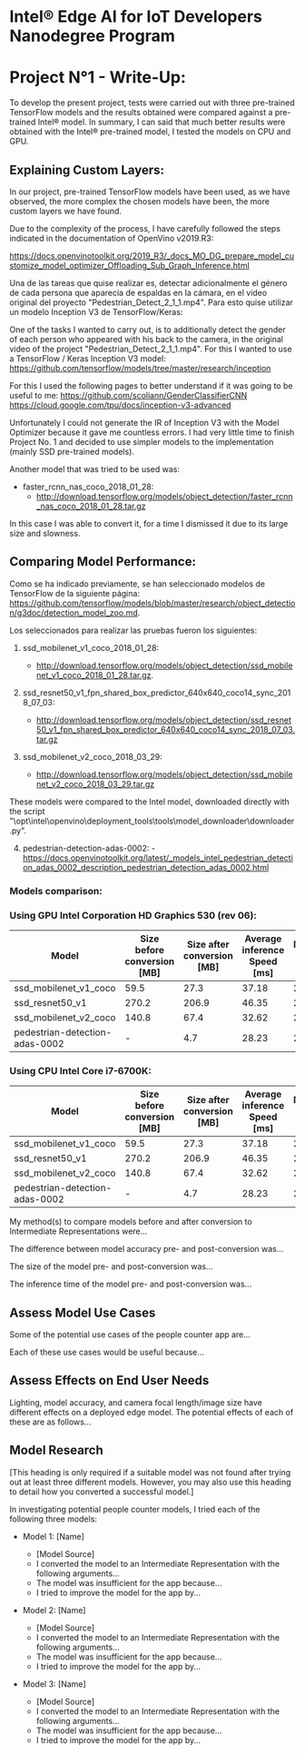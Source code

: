 # Intel® Edge AI for IoT Developers Nanodegree Program

# Project N°1 - Write-Up:


To develop the present project, tests were carried out with three pre-trained TensorFlow models and the results obtained were compared against a pre-trained Intel® model. In summary, I can said that much better results were obtained with the Intel® pre-trained model, I tested the models on CPU and GPU.


## Explaining Custom Layers:

In our project, pre-trained TensorFlow models have been used, as we have observed, the more complex the chosen models have been, the more custom layers we have found.

Due to the complexity of the process, I have carefully followed the steps indicated in the documentation of OpenVino v2019.R3:

https://docs.openvinotoolkit.org/2019_R3/_docs_MO_DG_prepare_model_customize_model_optimizer_Offloading_Sub_Graph_Inference.html

Una de las tareas que quise realizar es, detectar adicionalmente el género de cada persona que aparecía de espaldas en la cámara, en el video original del proyecto "Pedestrian_Detect_2_1_1.mp4". Para esto quise utilizar un modelo Inception V3 de TensorFlow/Keras: 

One of the tasks I wanted to carry out, is to additionally detect the gender of each person who appeared with his back to the camera, in the original video of the project "Pedestrian_Detect_2_1_1.mp4". For this I wanted to use a TensorFlow / Keras Inception V3 model: https://github.com/tensorflow/models/tree/master/research/inception

For this I used the following pages to better understand if it was going to be useful to me:
https://github.com/scoliann/GenderClassifierCNN
https://cloud.google.com/tpu/docs/inception-v3-advanced

Unfortunately I could not generate the IR of Inception V3 with the Model Optimizer because it gave me countless errors. I had very little time to finish Project No. 1 and decided to use simpler models to the implementation (mainly SSD pre-trained models).

Another model that was tried to be used was:

* faster_rcnn_nas_coco_2018_01_28:
    - http://download.tensorflow.org/models/object_detection/faster_rcnn_nas_coco_2018_01_28.tar.gz

In this case I was able to convert it, for a time I dismissed it due to its large size and slowness.

## Comparing Model Performance:

Como se ha indicado previamente, se han seleccionado modelos de TensorFlow de la siguiente página: https://github.com/tensorflow/models/blob/master/research/object_detection/g3doc/detection_model_zoo.md.

Los seleccionados para realizar las pruebas fueron los siguientes:

1) ssd_mobilenet_v1_coco_2018_01_28: 
    - http://download.tensorflow.org/models/object_detection/ssd_mobilenet_v1_coco_2018_01_28.tar.gz.

2) ssd_resnet50_v1_fpn_shared_box_predictor_640x640_coco14_sync_2018_07_03: 
    - http://download.tensorflow.org/models/object_detection/ssd_resnet50_v1_fpn_shared_box_predictor_640x640_coco14_sync_2018_07_03.tar.gz

3) ssd_mobilenet_v2_coco_2018_03_29: 
    - http://download.tensorflow.org/models/object_detection/ssd_mobilenet_v2_coco_2018_03_29.tar.gz

These models were compared to the Intel model, downloaded directly with the script "\opt\intel\openvino\deployment_tools\tools\model_downloader\downloader.py".

4) pedestrian-detection-adas-0002: 
        - https://docs.openvinotoolkit.org/latest/_models_intel_pedestrian_detection_adas_0002_description_pedestrian_detection_adas_0002.html

### Models comparison:

### Using GPU Intel Corporation HD Graphics 530 (rev 06):
Model | Size before conversion [MB] | Size after conversion [MB] | Average inference Speed [ms] | Memory Usage [MB]
------|----------------------------|-----------------------------|------------------------------|------------------
ssd_mobilenet_v1_coco | 59.5 | 27.3 | 37.18 | 266,9
ssd_resnet50_v1 | 270.2 | 206.9 | 46.35 | 266.4
ssd_mobilenet_v2_coco | 140.8 | 67.4 | 32.62 | 266.7
pedestrian-detection-adas-0002 | - | 4.7 | 28.23 | 267.0

### Using CPU Intel Core i7-6700K:
Model | Size before conversion [MB] | Size after conversion [MB] | Average inference Speed [ms] | Memory Usage [MB]
------|----------------------------|-----------------------------|------------------------------|------------------
ssd_mobilenet_v1_coco | 59.5 | 27.3 | 37.18 | 266,9
ssd_resnet50_v1 | 270.2 | 206.9 | 46.35 | 266.4
ssd_mobilenet_v2_coco | 140.8 | 67.4 | 32.62 | 266.7
pedestrian-detection-adas-0002 | - | 4.7 | 28.23 | 267.0




My method(s) to compare models before and after conversion to Intermediate Representations
were...

The difference between model accuracy pre- and post-conversion was...

The size of the model pre- and post-conversion was...

The inference time of the model pre- and post-conversion was...

## Assess Model Use Cases

Some of the potential use cases of the people counter app are...

Each of these use cases would be useful because...

## Assess Effects on End User Needs

Lighting, model accuracy, and camera focal length/image size have different effects on a
deployed edge model. The potential effects of each of these are as follows...

## Model Research

[This heading is only required if a suitable model was not found after trying out at least three
different models. However, you may also use this heading to detail how you converted 
a successful model.]

In investigating potential people counter models, I tried each of the following three models:

- Model 1: [Name]
  - [Model Source]
  - I converted the model to an Intermediate Representation with the following arguments...
  - The model was insufficient for the app because...
  - I tried to improve the model for the app by...
  
- Model 2: [Name]
  - [Model Source]
  - I converted the model to an Intermediate Representation with the following arguments...
  - The model was insufficient for the app because...
  - I tried to improve the model for the app by...

- Model 3: [Name]
  - [Model Source]
  - I converted the model to an Intermediate Representation with the following arguments...
  - The model was insufficient for the app because...
  - I tried to improve the model for the app by...

